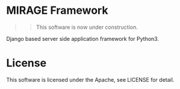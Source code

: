 # MIRAGE Framework

>> This software is now under construction.

Django based server side application framework for Python3.


# License

This software is licensed under the Apache, see LICENSE for detail.
